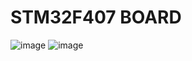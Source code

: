 # STM32F407 BOARD

![image](https://user-images.githubusercontent.com/102427512/168487789-e7cddc07-b5e8-4d58-b88b-e34a6487e8f6.png) 
![image](https://user-images.githubusercontent.com/102427512/168487854-bbca381b-e841-4d3c-821a-bfe8fbc5beb1.png)
 

